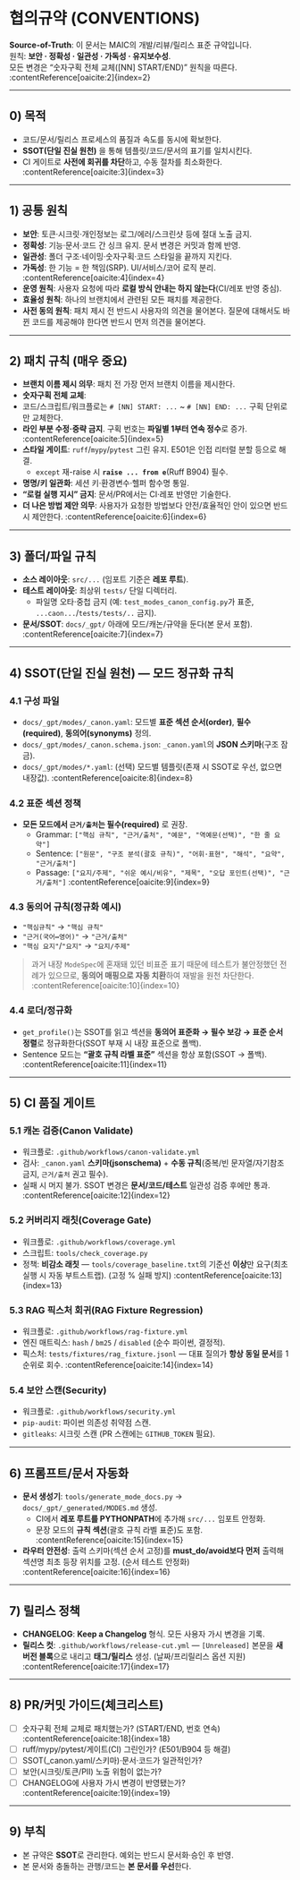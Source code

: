 # 협의규약 (CONVENTIONS)
**Source-of-Truth**: 이 문서는 MAIC의 개발/리뷰/릴리스 표준 규약입니다.  
원칙: **보안 · 정확성 · 일관성 · 가독성 · 유지보수성**.  
모든 변경은 “숫자구획 전체 교체([NN] START/END)” 원칙을 따른다. :contentReference[oaicite:2]{index=2}

---

## 0) 목적
- 코드/문서/릴리스 프로세스의 품질과 속도를 동시에 확보한다.
- **SSOT(단일 진실 원천)** 을 통해 템플릿/코드/문서의 표기를 일치시킨다.
- CI 게이트로 **사전에 회귀를 차단**하고, 수동 절차를 최소화한다. :contentReference[oaicite:3]{index=3}

---

## 1) 공통 원칙
- **보안**: 토큰·시크릿·개인정보는 로그/에러/스크린샷 등에 절대 노출 금지.
- **정확성**: 기능·문서·코드 간 싱크 유지. 문서 변경은 커밋과 함께 반영.
- **일관성**: 폴더 구조·네이밍·숫자구획·코드 스타일을 끝까지 지킨다.
- **가독성**: 한 기능 = 한 책임(SRP). UI/서비스/코어 로직 분리. :contentReference[oaicite:4]{index=4}
- **운영 원칙**: 사용자 요청에 따라 **로컬 방식 안내는 하지 않는다**(CI/레포 반영 중심).
- **효율성 원칙**: 하나의 브랜치에서 관련된 모든 패치를 제공한다.
- **사전 동의 원칙**: 패치 제시 전 반드시 사용자의 의견을 물어본다. 질문에 대해서도 바뀐 코드를 제공해야 한다면 반드시 먼저 의견을 물어본다.

---

## 2) 패치 규칙 (매우 중요)
- **브랜치 이름 제시 의무**: 패치 전 가장 먼저 브랜치 이름을 제시한다.
- **숫자구획 전체 교체**:  
- 코드/스크립트/워크플로는 `# [NN] START: ...` ~ `# [NN] END: ...` 구획 단위로만 교체한다.  
- **라인 부분 수정·중략 금지**. 구획 번호는 **파일별 1부터 연속 정수**로 증가. :contentReference[oaicite:5]{index=5}
- **스타일 게이트**: `ruff`/`mypy`/`pytest` 그린 유지. E501은 인접 리터럴 분할 등으로 해결.  
  - `except` 재-raise 시 **`raise ... from e`**(Ruff B904) 필수.  
- **명명/키 일관화**: 세션 키·환경변수·헬퍼 함수명 통일.  
- **“로컬 실행 지시” 금지**: 문서/PR에서는 CI·레포 반영만 기술한다.  
- **더 나은 방법 제안 의무**: 사용자가 요청한 방법보다 안전/효율적인 안이 있으면 반드시 제안한다. :contentReference[oaicite:6]{index=6}

---

## 3) 폴더/파일 규칙
- **소스 레이아웃**: `src/...` (임포트 기준은 **레포 루트**).  
- **테스트 레이아웃**: 최상위 `tests/` 단일 디렉터리.  
  - 파일명 오타·중첩 금지 (예: `test_modes_canon_config.py`가 표준, `...caon...`/`tests/tests/..` 금지).
- **문서/SSOT**: `docs/_gpt/` 아래에 모드/캐논/규약을 둔다(본 문서 포함). :contentReference[oaicite:7]{index=7}

---

## 4) SSOT(단일 진실 원천) — 모드 정규화 규칙
### 4.1 구성 파일
- `docs/_gpt/modes/_canon.yaml`: 모드별 **표준 섹션 순서(order)**, **필수(required)**, **동의어(synonyms)** 정의.
- `docs/_gpt/modes/_canon.schema.json`: `_canon.yaml`의 **JSON 스키마**(구조 잠금).
- `docs/_gpt/modes/*.yaml`: (선택) 모드별 템플릿(존재 시 SSOT로 우선, 없으면 내장값). :contentReference[oaicite:8]{index=8}

### 4.2 표준 섹션 정책
- **모든 모드에서 `근거/출처`는 필수(required)** 로 권장.  
  - Grammar: `["핵심 규칙", "근거/출처", "예문", "역예문(선택)", "한 줄 요약"]`  
  - Sentence: `["원문", "구조 분석(괄호 규칙)", "어휘·표현", "해석", "요약", "근거/출처"]`  
  - Passage: `["요지/주제", "쉬운 예시/비유", "제목", "오답 포인트(선택)", "근거/출처"]` :contentReference[oaicite:9]{index=9}

### 4.3 동의어 규칙(정규화 예시)
- `"핵심규칙"` → `"핵심 규칙"`  
- `"근거(국어↔영어)"` → `"근거/출처"`  
- `"핵심 요지"`/`"요지"` → `"요지/주제"`  
> 과거 내장 `ModeSpec`에 혼재돼 있던 비표준 표기 때문에 테스트가 불안정했던 전례가 있으므로, **동의어 매핑으로 자동 치환**하여 재발을 원천 차단한다. :contentReference[oaicite:10]{index=10}

### 4.4 로더/정규화
- `get_profile()`는 SSOT를 읽고 섹션을 **동의어 표준화 → 필수 보강 → 표준 순서 정렬**로 정규화한다(SSOT 부재 시 내장 표준으로 폴백).  
- Sentence 모드는 **“괄호 규칙 라벨 표준”** 섹션을 항상 포함(SSOT → 폴백). :contentReference[oaicite:11]{index=11}

---

## 5) CI 품질 게이트
### 5.1 캐논 검증(Canon Validate)
- 워크플로: `.github/workflows/canon-validate.yml`  
- 검사: `_canon.yaml` **스키마(jsonschema)** + **수동 규칙**(중복/빈 문자열/자기참조 금지, `근거/출처` 권고 필수).  
- 실패 시 머지 불가. SSOT 변경은 **문서/코드/테스트** 일관성 검증 후에만 통과. :contentReference[oaicite:12]{index=12}

### 5.2 커버리지 래칫(Coverage Gate)
- 워크플로: `.github/workflows/coverage.yml`  
- 스크립트: `tools/check_coverage.py`  
- 정책: **비감소 래칫** — `tools/coverage_baseline.txt`의 기준선 **이상**만 요구(최초 실행 시 자동 부트스트랩). (고정 % 실패 방지) :contentReference[oaicite:13]{index=13}

### 5.3 RAG 픽스처 회귀(RAG Fixture Regression)
- 워크플로: `.github/workflows/rag-fixture.yml`  
- 엔진 매트릭스: `hash` / `bm25` / `disabled` (순수 파이썬, 결정적).  
- 픽스처: `tests/fixtures/rag_fixture.jsonl` — 대표 질의가 **항상 동일 문서**를 1순위로 회수. :contentReference[oaicite:14]{index=14}

### 5.4 보안 스캔(Security)
- 워크플로: `.github/workflows/security.yml`  
- `pip-audit`: 파이썬 의존성 취약점 스캔.  
- `gitleaks`: 시크릿 스캔 (PR 스캔에는 `GITHUB_TOKEN` 필요).

---

## 6) 프롬프트/문서 자동화
- **문서 생성기**: `tools/generate_mode_docs.py` → `docs/_gpt/_generated/MODES.md` 생성.  
  - CI에서 **레포 루트를 PYTHONPATH**에 추가해 `src/...` 임포트 안정화.  
  - 문장 모드의 **규칙 섹션**(괄호 규칙 라벨 표준)도 포함. :contentReference[oaicite:15]{index=15}
- **라우터 안전성**: 출력 스키마(섹션 순서 고정)를 **must_do/avoid보다 먼저** 출력해 섹션명 최초 등장 위치를 고정. (순서 테스트 안정화) :contentReference[oaicite:16]{index=16}

---

## 7) 릴리스 정책
- **CHANGELOG**: **Keep a Changelog** 형식. 모든 사용자 가시 변경을 기록.  
- **릴리스 컷**: `.github/workflows/release-cut.yml` — `[Unreleased]` 본문을 **새 버전 블록**으로 내리고 **태그/릴리스** 생성. (날짜/프리릴리스 옵션 지원) :contentReference[oaicite:17]{index=17}

---

## 8) PR/커밋 가이드(체크리스트)
- [ ] 숫자구획 전체 교체로 패치했는가? (START/END, 번호 연속) :contentReference[oaicite:18]{index=18}  
- [ ] ruff/mypy/pytest/게이트(CI) 그린인가? (E501/B904 등 해결)  
- [ ] SSOT(_canon.yaml/스키마)·문서·코드가 일관적인가?  
- [ ] 보안(시크릿/토큰/PII) 노출 위험이 없는가?  
- [ ] CHANGELOG에 사용자 가시 변경이 반영됐는가? :contentReference[oaicite:19]{index=19}

---

## 9) 부칙
- 본 규약은 **SSOT**로 관리한다. 예외는 반드시 문서화·승인 후 반영.  
- 본 문서와 충돌하는 관행/코드는 **본 문서를 우선**한다.
